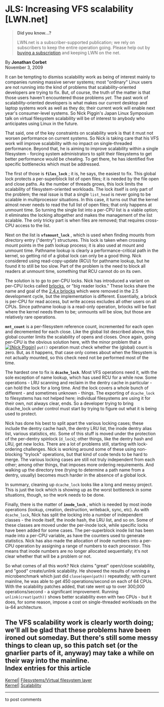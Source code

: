 # JLS: Increasing VFS scalability [LWN.net]

> **Did you know...?**
> 
> LWN.net is a subscriber-supported publication; we rely on subscribers to keep the entire operation going. Please help out by [buying a subscription](/Promo/nst-nag4/subscribe) and keeping LWN on the net. 

By **Jonathan Corbet**  
November 3, 2009 

It can be tempting to dismiss scalability work as being of interest mainly to companies running massive server systems; most "ordinary" Linux users are not running into the kind of problems that scalability-oriented developers are trying to fix. But, of course, the truth of the matter is that those users haven't encountered those problems _yet_. The past work of scalability-oriented developers is what makes our current desktop and laptop systems work as well as they do; their current work will enable next year's consumer-level systems. So Nick Piggin's Japan Linux Symposium talk on virtual filesystem scalability will be of interest to anybody who anticipates using Linux in the future. 

That said, one of the key constraints on scalability work is that it must not worsen performance on current systems. So Nick is taking care that his VFS work will improve scalability with no impact on single-threaded performance. Beyond that, he is aiming to improve scalability within a single filesystem - forcing system administrators to split their filesystems to get better performance would be cheating. To get there, he has identified five specific bottlenecks which must be addressed. 

The first of those is **`files_lock`** ; it is, he says, the easiest to fix. This global lock protects a per-superblock list of open files; it is needed by the file open and close paths. As the number of threads grows, this lock limits the scalability of filesystem-oriented workloads. The lock itself is only part of the problem; the real issue is that a single `list_head` is never going to be scalable in multiprocessor situations. In this case, it turns out that the kernel almost never needs to read the full list of open files; that only happens at unmount time. So turning the single list into a per-CPU list is a viable option; it eliminates the locking altogether and makes the management of the list scalable. The only tricky part is when files are removed; that requires cross-CPU access to the list. 

Next on the list is **`vfsmount_lock`** , which is used when finding mounts from directory entry ("dentry") structures. This lock is taken when crossing mount points in the path lookup process; it is also used at mount and unmount time. Pathname lookup is clearly a performance-critical path in the kernel, so getting rid of a global lock can only be a good thing. Nick considered using read-copy-update (RCU) for pathname lookup, but he found it to still be too slow. Part of the problem is the need to block all readers at unmount time, something that RCU cannot do on its own. 

The solution is to go to per-CPU locks. Nick has introduced a variant on per-CPU locks called [brlocks](/Articles/360206/), or "big reader locks." These locks share the name and goal of the [2.4.x brlocks](/Articles/360211/) which were removed in the 2.5 development cycle, but the implementation is different. Essentially, a brlock is per-CPU for read access, but write access excludes all other users on all CPUs. Since pathname lookup is a read-only operation, brlocks will be fast where the kernel needs them to be; unmounts will be slow, but those are relatively rare operations. 

**`mnt_count`** is a per-filesystem reference count, incremented for each open and decremented for each close. Like the global list described above, this global counter limits the scalability of opens and closes. Once again, going per-CPU is the obvious solution here, with the minor problem that a [![\[Nick Piggin\]](https://static.lwn.net/images/conf/ks-jls-09/nick-piggin-sm.jpg)](/Articles/360242/) `put()` operation must check whether the (global) count is zero. But, as it happens, that case only comes about when the filesystem is not actually mounted, so this check need not be performed most of the time. 

The hardest one to fix is **`dcache_lock`**. Most VFS operations need it, with the sole exception of name lookup, which has used RCU for a while now. Some operations - LRU scanning and reclaim in the dentry cache in particular - can hold the lock for a long time. And the lock covers a whole bunch of different - and sometimes unknown - things. The exporting of `dcache_lock` to filesystems has not helped here; individual filesystems are using it for their own, not always clear, ends. So a developer trying to bring dcache_lock under control must start by trying to figure out what it is being used to protect. 

Nick has done his best to split apart the various locking cases; these include the dentry cache hash, the dentry LRU list, the inode dentry alias list, various statistics, etc. Some of this stuff is moved under the protection of the per-dentry spinlock (`d_lock`); other things, like the dentry hash and LRU, get new locks. There are a lot of problems still, starting with lock-ordering challenges. Nick is working around some of these using non-blocking "trylock" operations, but that kind of code tends to be hard to merge. The various locking cases are still not truly independent from each other; among other things, that imposes more ordering requirements. And walking up the directory tree (trying to determine a path name from a dentry, usually) becomes much harder in the absence of a global lock. 

In summary, cleaning up `dcache_lock` looks like a long and messy project. This is just the lock which is showing up as the worst bottleneck in some situations, though, so the work needs to be done. 

Finally, there is the matter of **`inode_lock`** , which is needed by most inode operations (lookup, creation, destruction, writeback, sync, etc). As with `dcache_lock`, Nick has split the locking into a number of independent classes - the inode itself, the inode hash, the LRU list, and so on. Some of these classes are moved under the per-inode lock, while specific locks have been added for some cases. The per-superblock inode list has been made into a per-CPU variable, as have the counters used to generate statistics. Nick has also made the allocation of inode numbers into a per-CPU operation by assigning a range of numbers to each processor. This means that inode numbers are no longer allocated sequentially; it's not clear whether that will be a problem or not. 

So what comes of all this work? Nick claims "great" open/close scalability, and "good" create/unlink scalability. He showed the results of running a microbenchmark which just did `close(open(path))` repeatedly; with current mainline, he was able to get 450 operations/second on each of 64 CPUs. With the scalability patches added, that rate went up to over 300,000 operations/second - a significant improvement. Running `unlink(creat(path))` shows better scalability even with two CPUs - but it does, for some reason, impose a cost on single-threaded workloads on the ia-64 architecture. 

The VFS scalability work is clearly worth doing; we'll all be glad that these problems have been ironed out someday. But there's still some messy things to clean up, so this patch set (or the gnarlier parts of it, anyway) may take a while on their way into the mainline.  
Index entries for this article  
---  
[Kernel](/Kernel/Index)| [Filesystems/Virtual filesystem layer](/Kernel/Index#Filesystems-Virtual_filesystem_layer)  
[Kernel](/Kernel/Index)| [Scalability](/Kernel/Index#Scalability)  
  


* * *

to post comments 
